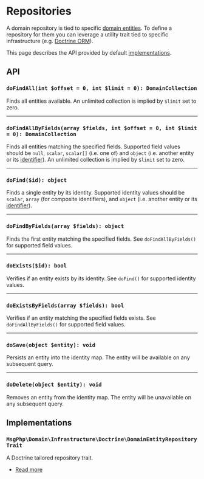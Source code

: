 # Repositories

A domain repository is tied to specific [domain entities](entities.md). To define a repository for them you can
leverage a utility trait tied to specific infrastructure (e.g. [Doctrine ORM](../infrastructure/doctrine-orm.md)).

This page describes the API provided by default [implementations](#implementations).

## API

### `doFindAll(int $offset = 0, int $limit = 0): DomainCollection`

Finds all entities available. An unlimited collection is implied by `$limit` set to zero.

---

### `doFindAllByFields(array $fields, int $offset = 0, int $limit = 0): DomainCollection`

Finds all entities matching the specified fields. Supported field values should be `null`, `scalar`, `scalar[]` (i.e. 
one of) and `object` (i.e. another entity or its [identifier](identifiers.md)). An unlimited collection is implied by
`$limit` set to zero.

---

### `doFind($id): object`

Finds a single entity by its identity. Supported identity values should be `scalar`, `array` (for composite identifiers), 
and `object` (i.e. another entity or its [identifier](identifiers.md)).

---

### `doFindByFields(array $fields): object`

Finds the first entity matching the specified fields. See `doFindAllByFields()` for supported field values.

---

### `doExists($id): bool`

Verifies if an entity exists by its identity. See `doFind()` for supported identity values.

---

### `doExistsByFields(array $fields): bool`

Verifies if an entity matching the specified fields exists. See `doFindAllByFields()` for supported field values.

---

### `doSave(object $entity): void`

Persists an entity into the identity map. The entity will be available on any subsequent query.

---

### `doDelete(object $entity): void`

Removes an entity from the identity map. The entity will be unavailable on any subsequent query.

## Implementations

### `MsgPhp\Domain\Infrastructure\Doctrine\DomainEntityRepositoryTrait`

A Doctrine tailored repository trait.

- [Read more](../infrastructure/doctrine-orm.md#domain-repository)
